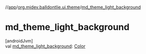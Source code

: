 //[app](../../index.md)/[org.mjdev.balldontlie.ui.theme](index.md)/[md_theme_light_background](md_theme_light_background.md)

# md_theme_light_background

[androidJvm]\
val [md_theme_light_background](md_theme_light_background.md): [Color](https://developer.android.com/reference/kotlin/androidx/compose/ui/graphics/Color.html)
